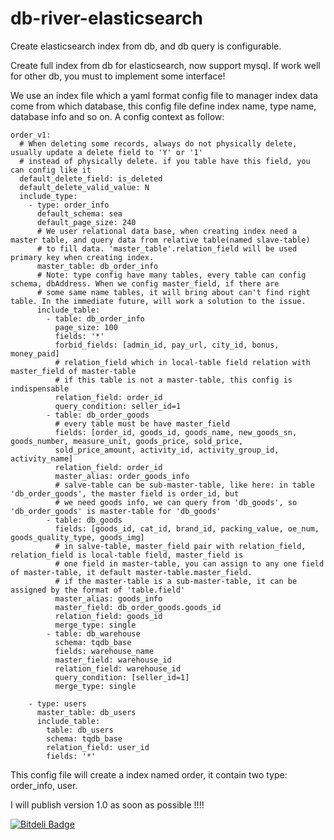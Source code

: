 # db-river-elasticsearch
Create elasticsearch index from db, and db query is configurable.

Create full index from db for elasticsearch, now support mysql. If work well for other db, you must to implement some interface!

We use an index file which a yaml format config file to manager index data come from which database, this config file define 
index name, type name, database info and so on. A config context as follow:

    order_v1:
      # When deleting some records, always do not physically delete, usually update a delete field to 'Y' or '1'
      # instead of physically delete. if you table have this field, you can config like it
      default_delete_field: is_deleted
      default_delete_valid_value: N
      include_type:
        - type: order_info
          default_schema: sea
          default_page_size: 240
          # We user relational data base, when creating index need a master table, and query data from relative table(named slave-table)
          # to fill data. 'master_table'.relation_field will be used primary key when creating index.
          master_table: db_order_info
          # Note: type config have many tables, every table can config schema, dbAddress. When we config master_field, if there are
          # some same name tables, it will bring about can't find right table. In the immediate future, will work a solution to the issue.
          include_table:
            - table: db_order_info
              page_size: 100
              fields: '*'
              forbid_fields: [admin_id, pay_url, city_id, bonus, money_paid]
              # relation_field which in local-table field relation with master_field of master-table
              # if this table is not a master-table, this config is indispensable
              relation_field: order_id
              query_condition: seller_id=1
            - table: db_order_goods
              # every table must be have master_field
              fields: [order_id, goods_id, goods_name, new_goods_sn, goods_number, measure_unit, goods_price, sold_price,
              sold_price_amount, activity_id, activity_group_id, activity_name]
              relation_field: order_id
              master_alias: order_goods_info
              # salve-table can be sub-master-table, like here: in table 'db_order_goods', the master field is order_id, but
              # we need goods info, we can query from 'db_goods', so 'db_order_goods' is master-table for 'db_goods'
            - table: db_goods
              fields: [goods_id, cat_id, brand_id, packing_value, oe_num, goods_quality_type, goods_img]
              # in salve-table, master_field pair with relation_field, relation_field is local-table field, master_field is
              # one field in master-table, you can assign to any one field of master-table, it default master-table.master_field.
              # if the master-table is a sub-master-table, it can be assigned by the format of 'table.field'
              master_alias: goods_info
              master_field: db_order_goods.goods_id
              relation_field: goods_id
              merge_type: single
            - table: db_warehouse
              schema: tqdb_base
              fields: warehouse_name
              master_field: warehouse_id
              relation_field: warehouse_id
              query_condition: [seller_id=1]
              merge_type: single
    
        - type: users
          master_table: db_users
          include_table:
            table: db_users
            schema: tqdb_base
            relation_field: user_id
            fields: '*'
        
This config file will create a index named order, it contain two type: order_info, user.

I will publish version 1.0 as soon as possible !!!!


[![Bitdeli Badge](https://d2weczhvl823v0.cloudfront.net/wxingyl/es-index-db/trend.png)](https://bitdeli.com/free "Bitdeli Badge")